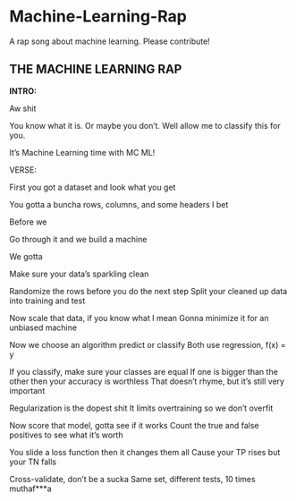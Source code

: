 # Machine-Learning-Rap
 A rap song about machine learning.  Please contribute!

## THE MACHINE LEARNING RAP

**INTRO:**

Aw shit

You know what it is.  Or maybe you don’t.  Well allow me to classify this for you.

It’s Machine Learning time with MC ML!

VERSE:

First you got a dataset and look what you get

You gotta a buncha rows, columns, and some headers I bet

Before we

Go through it and we build a machine

We gotta

Make sure your data’s sparkling clean

Randomize the rows before you do the next step
Split your cleaned up data into training and test

Now scale that data, if you know what I mean
Gonna minimize it for an unbiased machine

Now we choose an algorithm predict or classify
Both use regression, f(x) = y

If you classify, make sure your classes are equal
If one is bigger than the other then your accuracy is worthless
That doesn’t rhyme, but it’s still very important

Regularization is the dopest shit
It limits overtraining so we don’t overfit

Now score that model, gotta see if it works
Count the true and false positives to see what it’s worth

You slide a loss function then it changes them all
Cause your TP rises but your TN falls

Cross-validate, don’t be a sucka
Same set, different tests, 10 times muthaf***a
